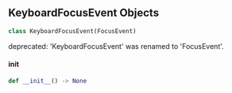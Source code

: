 ## KeyboardFocusEvent Objects

```python
class KeyboardFocusEvent(FocusEvent)
```

deprecated: 'KeyboardFocusEvent' was renamed to 'FocusEvent'.

<a id="unreal.KeyboardFocusEvent.__init__"></a>

#### __init__

```python
def __init__() -> None
```

<a id="unreal.CaptureLostEvent"></a>
